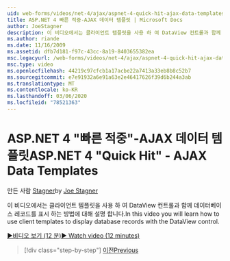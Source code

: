 ```yaml
---
uid: web-forms/videos/net-4/ajax/aspnet-4-quick-hit-ajax-data-templates
title: ASP.NET 4 빠른 적중-AJAX 데이터 템플릿 | Microsoft Docs
author: JoeStagner
description: 이 비디오에서는 클라이언트 템플릿을 사용 하 여 DataView 컨트롤과 함께 데이터베이스 레코드를 표시 하는 방법에 대해 설명 합니다.
ms.author: riande
ms.date: 11/16/2009
ms.assetid: dfb7d181-f97c-43cc-8a19-8403655382ea
msc.legacyurl: /web-forms/videos/net-4/ajax/aspnet-4-quick-hit-ajax-data-templates
msc.type: video
ms.openlocfilehash: 44219c97cfcb1a17acbe22a7413a33eb8b8c52b7
ms.sourcegitcommit: e7e91932a6e91a63e2e46417626f39d6b244a3ab
ms.translationtype: MT
ms.contentlocale: ko-KR
ms.lasthandoff: 03/06/2020
ms.locfileid: "78521363"
---
```

# <a name="aspnet-4-quick-hit---ajax-data-templates"></a><span data-ttu-id="6f3c7-103">ASP.NET 4 "빠른 적중"-AJAX 데이터 템플릿</span><span class="sxs-lookup"><span data-stu-id="6f3c7-103">ASP.NET 4 "Quick Hit" - AJAX Data Templates</span></span>

<span data-ttu-id="6f3c7-104">만든 사람 [Stagner](https://github.com/JoeStagner)</span><span class="sxs-lookup"><span data-stu-id="6f3c7-104">by [Joe Stagner](https://github.com/JoeStagner)</span></span>

<span data-ttu-id="6f3c7-105">이 비디오에서는 클라이언트 템플릿을 사용 하 여 DataView 컨트롤과 함께 데이터베이스 레코드를 표시 하는 방법에 대해 설명 합니다.</span><span class="sxs-lookup"><span data-stu-id="6f3c7-105">In this video you will learn how to use client templates to display database records with the DataView control.</span></span> 

[<span data-ttu-id="6f3c7-106">&#9654;비디오 보기 (12 분)</span><span class="sxs-lookup"><span data-stu-id="6f3c7-106">&#9654; Watch video (12 minutes)</span></span>](https://channel9.msdn.com/Blogs/ASP-NET-Site-Videos/aspnet-4-quick-hit-ajax-data-templates)

> [!div class="step-by-step"]
> [<span data-ttu-id="6f3c7-107">이전</span><span class="sxs-lookup"><span data-stu-id="6f3c7-107">Previous</span></span>](aspnet-4-quick-hit-jquery-syntax-for-microsoft-ajax.md)
